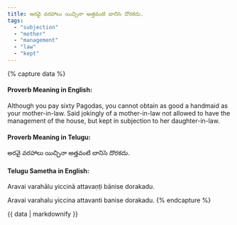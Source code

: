 ```yaml
---
title: అరవై వరహాలు యిచ్చినా అత్తవంటి బానిసె దొరకదు.
tags:
  - "subjection"
  - "mother"
  - "management"
  - "law"
  - "kept"
---
```


{% capture data %}
#### Proverb Meaning in English:
Although you pay sixty Pagodas, you cannot obtain as good a handmaid as your mother-in-law.
Said jokingly of a mother-in-law not allowed to have the management of the house, but kept in subjection to her daughter-in-law.

#### Proverb Meaning in Telugu:
అరవై వరహాలు యిచ్చినా అత్తవంటి బానిసె దొరకదు.

#### Telugu Sametha in English:
Aravai varahālu yiccinā attavaṇṭi bānise dorakadu.

Aravai varahalu yiccina attavanti banise dorakadu.
{% endcapture %}

{{ data | markdownify }}

